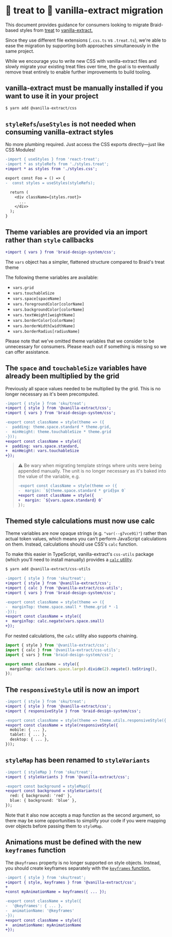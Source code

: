 # 🍬 treat to 🧁 vanilla-extract migration

This document provides guidance for consumers looking to migrate Braid-based styles from [treat](https://seek-oss.github.io/treat) to [vanilla-extract.](http://vanilla-extract.style)

Since they use different file extensions (`.css.ts` vs `.treat.ts`), we're able to ease the migration by supporting both approaches simultaneously in the same project.

While we encourage you to write new CSS with vanilla-extract files and slowly migrate your existing treat files over time, the goal is to eventually remove treat entirely to enable further improvements to build tooling.

## vanilla-extract must be manually installed if you want to use it in your project

```bash
$ yarn add @vanilla-extract/css
```

## `styleRefs`/`useStyles` is not needed when consuming vanilla-extract styles

No more plumbing required. Just access the CSS exports directly—just like CSS Modules!

```diff
-import { useStyles } from 'react-treat';
-import * as styleRefs from './styles.treat';
+import * as styles from './styles.css';

export const Foo = () => {
-  const styles = useStyles(styleRefs);

  return (
    <div className={styles.root}>
      ...
    </div>
  );
}
```

## Theme variables are provided via an import rather than `style` callbacks

```diff
+import { vars } from 'braid-design-system/css';
```

The `vars` object has a simpler, flattened structure compared to Braid's treat theme

The following theme variables are available:

- `vars.grid`
- `vars.touchableSize`
- `vars.space[spaceName]`
- `vars.foregroundColor[colorName]`
- `vars.backgroundColor[colorName]`
- `vars.textWeight[weightName]`
- `vars.borderColor[colorName]`
- `vars.borderWidth[widthName]`
- `vars.borderRadius[radiusName]`

Please note that we've omitted theme variables that we consider to be unnecessary for consumers. Please reach out if something is missing so we can offer assistance.

## The `space` and `touchableSize` variables have already been multiplied by the grid

Previously all space values needed to be multiplied by the grid. This is no longer necessary as it's been precomputed.

```diff
-import { style } from 'sku/treat';
+import { style } from '@vanilla-extract/css';
+import { vars } from 'braid-design-system/css';

-export const className = style(theme => ({
-  padding: theme.space.standard * theme.grid,
-  minHeight: theme.touchableSize * theme.grid
-}));
+export const className = style({
+  padding: vars.space.standard,
+  minHeight: vars.touchableSize
+});
```

> ⚠️ Be wary when migrating template strings where units were being appended manually. The unit is no longer necessary as it's baked into the value of the variable, e.g.
>
> ```diff
> -export const className = style(theme => ({
> -  margin: `${theme.space.standard * grid}px 0`
> +export const className = style({
> +  margin: `${vars.space.standard} 0`
> });
> ```

## Themed style calculations must now use calc

Theme variables are now opaque strings (e.g. `"var(--g7vce91)"`) rather than actual token values, which means you can't perform JavaScript calculations on them. Instead, calculations should use CSS's `calc` function.

To make this easier in TypeScript, vanilla-extract's `css-utils` package (which you'll need to install manually) provides a [`calc` utility](https://vanilla-extract.style/documentation/utility-functions/#calc).

```bash
$ yarn add @vanilla-extract/css-utils
```

```diff
-import { style } from 'sku/treat';
+import { style } from '@vanilla-extract/css';
+import { calc } from '@vanilla-extract/css-utils';
+import { vars } from 'braid-design-system/css';

-export const className = style(theme => ({
-  marginTop: theme.space.small * theme.grid * -1
-}));
+export const className = style({
+  marginTop: calc.negate(vars.space.small)
+});
```

For nested calculations, the `calc` utility also supports chaining.

```ts
import { style } from '@vanilla-extract/css';
import { calc } from '@vanilla-extract/css-utils';
import { vars } from 'braid-design-system/css';

export const className = style({
  marginTop: calc(vars.space.large).divide(2).negate().toString(),
});
```

## The `responsiveStyle` util is now an import

```diff
-import { style } from 'sku/treat';
+import { style } from '@vanilla-extract/css';
+import { responsiveStyle } from 'braid-design-system/css';

-export const className = style(theme => theme.utils.responsiveStyle({
+export const className = style(responsiveStyle({
  mobile: { ... },
  tablet: { ... },
  desktop: { ... },
}));
```

## `styleMap` has been renamed to `styleVariants`

```diff
-import { styleMap } from 'sku/treat';
+import { styleVariants } from '@vanilla-extract/css';

-export const background = styleMap({
+export const background = styleVariants({
  red: { background: 'red' },
  blue: { background: 'blue' },
});
```

Note that it also now accepts a map function as the second argument, so there may be some opportunities to simplify your code if you were mapping over objects before passing them to `styleMap`.

## Animations must be defined with the new `keyframes` function

The `@keyframes` property is no longer supported on style objects. Instead, you should create keyframes separately with the [`keyframes` function.](https://vanilla-extract.style/documentation/styling-api/#keyframes)

```diff
-import { style } from 'sku/treat';
+import { style, keyframes } from '@vanilla-extract/css';
+
+const myAnimationName = keyframes({ ... });

-export const className = style({
-  '@keyframes': { ... },
-  animationName: '@keyframes'
-});
+export const className = style({
+  animationName: myAnimationName
+});
```
